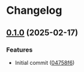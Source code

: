 # Changelog

## [0.1.0](https://github.com/ymirapp/laravel-bridge/compare/04758f6b98beca76ee159dab6d0c596ae5b48e9a...v0.1.0) (2025-02-17)


### Features

* Initial commit ([04758f6](https://github.com/ymirapp/laravel-bridge/commit/04758f6b98beca76ee159dab6d0c596ae5b48e9a))

